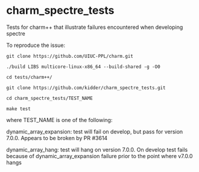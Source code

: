# charm_spectre_tests
Tests for charm++ that illustrate failures encountered when developing spectre

To reproduce the issue:
```
git clone https://github.com/UIUC-PPL/charm.git

./build LIBS multicore-linux-x86_64 --build-shared -g -O0

cd tests/charm++/

git clone https://github.com/kidder/charm_spectre_tests.git

cd charm_spectre_tests/TEST_NAME

make test
```

where TEST_NAME is one of the following:

dynamic_array_expansion:
  test will fail on develop, but pass for version 7.0.0.  Appears to be broken
  by PR #3614

dynamic_array_hang:
  test will hang on version 7.0.0.  On develop test fails because of
  dynamic_array_expansion failure prior to the point where v7.0.0 hangs

